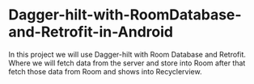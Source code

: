 # Dagger-hilt-with-RoomDatabase-and-Retrofit-in-Android

In this project we will use Dagger-hilt with Room Database and Retrofit. Where we will fetch data from the server and store into Room after that fetch those data from Room and shows into Recyclerview.
